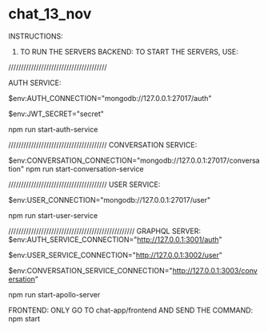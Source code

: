# chat_13_nov
INSTRUCTIONS:
1) TO RUN THE SERVERS 
BACKEND: 
TO START THE SERVERS, USE:

///////////////////////////////////////

AUTH SERVICE:

$env:AUTH_CONNECTION="mongodb://127.0.0.1:27017/auth"

$env:JWT_SECRET="secret"

npm run start-auth-service


///////////////////////////////////////
CONVERSATION SERVICE: 

$env:CONVERSATION_CONNECTION="mongodb://127.0.0.1:27017/conversation"
npm run start-conversation-service

///////////////////////////////////////
USER SERVICE:

$env:USER_CONNECTION="mongodb://127.0.0.1:27017/user"

npm run start-user-service


//////////////////////////////////////////////////
GRAPHQL SERVER:
$env:AUTH_SERVICE_CONNECTION="http://127.0.0.1:3001/auth"

$env:USER_SERVICE_CONNECTION="http://127.0.0.1:3002/user" 

$env:CONVERSATION_SERVICE_CONNECTION="http://127.0.0.1:3003/conversation"  

npm run start-apollo-server


FRONTEND: 
ONLY GO TO chat-app/frontend AND SEND THE COMMAND: 
npm start


